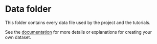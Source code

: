 # Data folder

This folder contains every data file used by the project and the tutorials.

See the [documentation](https://mics-lab.github.io/scyan/advanced/data/) for more details or explanations for creating your own dataset.
